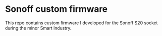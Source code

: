 # Sonoff custom firmware 

This repo contains custom firmware I developed for the Sonoff S20 socket during the minor Smart Industry. 
